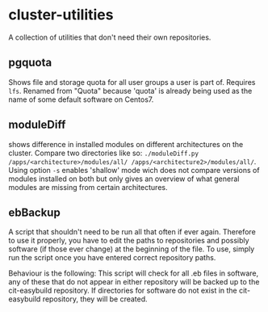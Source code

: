 # cluster-utilities
A collection of utilities that don't need their own repositories.

## pgquota
Shows file and storage quota for all user groups a user is part of. Requires `lfs`.
Renamed from "Quota" because 'quota' is already being used as the name of some default software on Centos7.

## moduleDiff
shows difference in installed modules on different architectures on the cluster. Compare two directories like so: `./moduleDiff.py /apps/<architecture>/modules/all/ /apps/<architecture2>/modules/all/`. Using option `-s` enables 'shallow' mode wich does not compare versions of modules installed on both but only gives an overview of what general modules are missing from certain architectures.

## ebBackup
A script that shouldn't need to be run all that often if ever again. Therefore to use it properly, you have to edit the paths to repositories and possibly software (if those ever change) at the beginning of the file. To use, simply run the script once you have entered correct repository paths.

Behaviour is the following: This script will check for all .eb files in software, any of these that do not appear in either repository will be backed up to the cit-easybuild repository. If directories for software do not exist in the cit-easybuild repository, they will be created.
